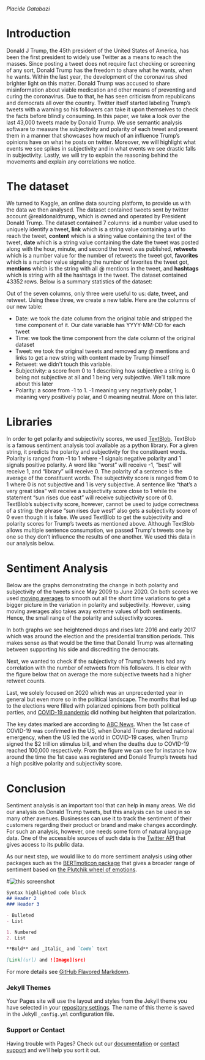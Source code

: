 ###### Placide Gatabazi
# Introduction
Donald J Trump, the 45th president of the United States of America, has been the first president to widely use Twitter as a means to reach the masses. Since posting a tweet does not require fact checking or screening of any sort, Donald Trump has the freedom to share what he wants, when he wants. Within the last year, the development of the coronavirus shed brighter light on this matter. Donald Trump was accused to share misinformation about viable medication and other means of preventing and curing the coronavirus. Due to that, he has seen criticism from republicans and democrats all over the country. Twitter itself started labeling Trump’s tweets with a warning so his followers can take it upon themselves to check the facts before blindly consuming.
In this paper, we take a look over the last 43,000 tweets made by Donald Trump. We use semantic analysis software to measure the subjectivity and polarity of each tweet and present them in a manner that showcases how much of an influence Trump’s opinions have on what he posts on twitter. Moreover, we will highlight what events we see spikes in subjectivity and in what events we see drastic falls in subjectivity. Lastly, we will try to explain the reasoning behind the movements and explain any correlations we notice.

# The dataset
We turned to Kaggle, an online data sourcing platform, to provide us with the data we then analysed. The dataset contained tweets sent by twitter account @realdonaldtrump, which is owned and operated by President Donald Trump. The dataset contained 7 columns: **id** a number value used to uniquely identify a tweet, **link** which is a string value containing a url to reach the tweet, **content** which is a string value containing the text of the tweet, **date** which is a string value containing the date the tweet was posted along with the hour, minute, and second the tweet was published, **retweets** which is a number value for the number of retweets the tweet got, **favorites** which is a number value signaling the number of favorites the tweet got, **mentions** which is the string with all @ mentions in the tweet, and **hashtags** which is string with all the hashtags in the tweet. The dataset contained 43352 rows. Below is a summary statistics of the dataset:

Out of the seven columns, only three were useful to us: date, tweet, and retweet. Using these three, we create a new table. Here are the columns of our new table:
  * Date: we took the date column from the original table and stripped the time component of it. Our date variable has YYYY-MM-DD for each tweet
  * Time: we took the time component from the date column of the original dataset
  * Tweet: we took the original tweets and removed any @ mentions and links to get a new string with content made by Trump himself
  * Retweet: we didn't touch this variable.
  * Subjectivity: a score from 0 to 1 describing how subjective a string is. 0 being not subjective at all and 1 being very subjective. We’ll talk more      about this later
  * Polarity: a score from -1 to 1. -1 meaning very negatively polar, 1 meaning very positively polar, and 0 meaning neutral. More on this later.

# Libraries
In order to get polarity and subjectivity scores, we used [TextBlob](https://textblob.readthedocs.io/en/dev/quickstart.html#sentiment-analysis). TextBlob is a famous sentiment analysis tool available as a python library. For a given string, it predicts the polarity and subjectivity for the constituent words. Polarity is ranged from -1 to 1 where -1 signals negative polarity and 1 signals positive polarity. A word like “worst” will receive -1, “best” will receive 1, and “library” will receive 0. The polarity of a sentence is the average of the constituent words. The subjectivity score is ranged from 0 to 1 where 0 is not subjective and 1 is very subjective. A sentence like “that’s a very great idea” will receive a subjectivity score close to 1 while the statement “sun rises due east” will receive subjectivity score of 0. TextBlob’s subjectivity score, however, cannot be used to judge correctness of a string: the phrase “sun rises due west” also gets a subjectivity score of 0 even though it is false.
We used TextBlob to get the subjectivity and polarity scores for Trump’s tweets as mentioned above. Although TextBlob allows multiple sentence consumption, we passed Trump's tweets one by one so they don’t influence the results of one another. We used this data in our analysis below.

# Sentiment Analysis
Below are the graphs demonstrating the change in both polarity and subjectivity of the tweets since May 2009 to June 2020. On both scores we used [moving averages](https://en.wikipedia.org/wiki/Moving_average) to smooth out all the short time variations to get a bigger picture in the variation in polarity and subjectivity. However, using moving averages also takes away extreme values of both sentiments. Hence, the small range of the polarity and subjectivity scores.

In both graphs we see heightened drops and rises late 2016 and early 2017 which was around the election and the presidential transition periods. This makes sense as that would be the time that Donald Trump was alternating between supporting his side and discrediting the democrats.

Next, we wanted to check if the subjectivity of Trump's tweets had any correlation with the number of retweets from his followers. It is clear with the figure below that on average the more subjective tweets had a higher retweet counts.

Last, we solely focused on 2020 which was an unprecedented year in general but even more so in the political landscape. The months that led up to the elections were filled with polarized opinions from both political parties, and [COVID-19 pandemic](https://en.wikipedia.org/wiki/Coronavirus) did nothing but heighten that polarization. 

The key dates marked are according to [ABC News](https://abcnews.go.com/Health/timeline-coronavirus-started/story?id=69435165). When the 1st case of COVID-19 was confirmed in the US, when Donald Trump declared national emergency, when the US led the world in COVID-19 cases, when Trump signed the $2 trillion stimulus bill, and when the deaths due to COVID-19 reached 100,000 respectively. From the figure we can see for instance how around the time the 1st case was registered and Donald Trump’s tweets had a high positive polarity and subjectivity score.

# Conclusion

Sentiment analysis is an important tool that can help in many areas. We did our analysis on Donald Trump tweets, but this analysis can be used in so many other avenues. Businesses can use it to track the sentiment of their customers regarding their product or brand and make changes accordingly. For such an analysis, however, one needs some form of natural language data. One of the accessible sources of such data is the [Twitter API](https://developer.twitter.com/en/docs) that gives access to its public data.

As our next step, we would like to do more sentiment analysis using other packages such as the [BERTmoticon package](https://pypi.org/project/bertmoticon/) that gives a broader range of sentiment based on [the Plutchik wheel of emotions](https://en.wikipedia.org/wiki/Robert_Plutchik). 

#![this screenshot](https://github.com/username/repository/blob/branch/path/pic.png)

```markdown
Syntax highlighted code block
## Header 2
### Header 3

- Bulleted
- List

1. Numbered
2. List

**Bold** and _Italic_ and `Code` text

[Link](url) and ![Image](src)
```

For more details see [GitHub Flavored Markdown](https://guides.github.com/features/mastering-markdown/).

### Jekyll Themes

Your Pages site will use the layout and styles from the Jekyll theme you have selected in your [repository settings](https://github.com/gPlacide/gplacide.github.io/settings). The name of this theme is saved in the Jekyll `_config.yml` configuration file.

### Support or Contact

Having trouble with Pages? Check out our [documentation](https://docs.github.com/categories/github-pages-basics/) or [contact support](https://github.com/contact) and we’ll help you sort it out.
